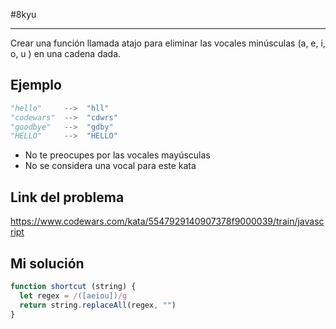 #8kyu 
___
Crear una función llamada atajo para eliminar las vocales minúsculas (a, e, i, o, u ) en una cadena dada.
## Ejemplo

```python
"hello"     -->  "hll"
"codewars"  -->  "cdwrs"
"goodbye"   -->  "gdby"
"HELLO"     -->  "HELLO"
```

- No te preocupes por las vocales mayúsculas
- No se considera una vocal para este kata
## Link del problema

https://www.codewars.com/kata/5547929140907378f9000039/train/javascript
## Mi solución

```js
function shortcut (string) {
  let regex = /([aeiou])/g
  return string.replaceAll(regex, "") 
}
```